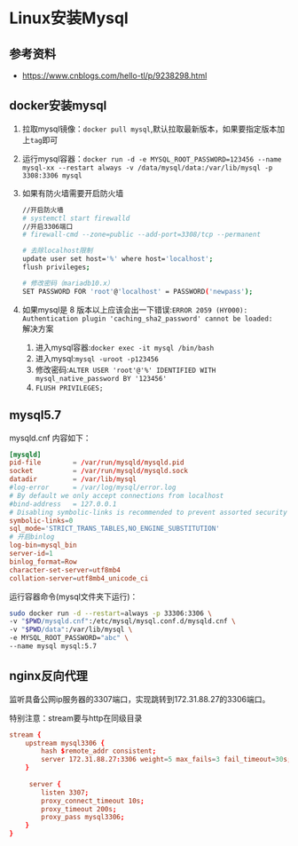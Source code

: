 # Linux安装Mysql

## 参考资料

* https://www.cnblogs.com/hello-tl/p/9238298.html

## docker安装mysql

1. 拉取mysql镜像：`docker pull mysql`,默认拉取最新版本，如果要指定版本加上`tag`即可
1. 运行mysql容器：`docker run -d -e MYSQL_ROOT_PASSWORD=123456 --name mysql-xx --restart always -v /data/mysql/data:/var/lib/mysql -p 3308:3306 mysql`
1. 如果有防火墙需要开启防火墙

    ```bash
    //开启防火墙
    # systemctl start firewalld
    //开启3306端口
    # firewall-cmd --zone=public --add-port=3308/tcp --permanent

    # 去除localhost限制
    update user set host='%' where host='localhost';
    flush privileges;

    # 修改密码（mariadb10.x）
    SET PASSWORD FOR 'root'@'localhost' = PASSWORD('newpass');
    ```

1. 如果mysql是 8 版本以上应该会出一下错误:`ERROR 2059 (HY000): Authentication plugin 'caching_sha2_password' cannot be loaded:`  
   解决方案  
   1. 进入mysql容器:`docker exec -it mysql /bin/bash`
   1. 进入mysql:`mysql -uroot -p123456`
   1. 修改密码:`ALTER USER 'root'@'%' IDENTIFIED WITH mysql_native_password BY '123456'`
   1. `FLUSH PRIVILEGES;`

## mysql5.7

mysqld.cnf 内容如下：

```conf
[mysqld]
pid-file        = /var/run/mysqld/mysqld.pid
socket          = /var/run/mysqld/mysqld.sock
datadir         = /var/lib/mysql
#log-error      = /var/log/mysql/error.log
# By default we only accept connections from localhost
#bind-address   = 127.0.0.1
# Disabling symbolic-links is recommended to prevent assorted security risks
symbolic-links=0
sql_mode='STRICT_TRANS_TABLES,NO_ENGINE_SUBSTITUTION'
# 开启binlog
log-bin=mysql_bin
server-id=1
binlog_format=Row
character-set-server=utf8mb4
collation-server=utf8mb4_unicode_ci
```

运行容器命令(mysql文件夹下运行)：

```bash
sudo docker run -d --restart=always -p 33306:3306 \
-v "$PWD/mysqld.cnf":/etc/mysql/mysql.conf.d/mysqld.cnf \
-v "$PWD/data":/var/lib/mysql \
-e MYSQL_ROOT_PASSWORD="abc" \
--name mysql mysql:5.7
```


## nginx反向代理

监听具备公网ip服务器的3307端口，实现跳转到172.31.88.27的3306端口。

特别注意：stream要与http在同级目录  

```conf
stream {
    upstream mysql3306 {
        hash $remote_addr consistent;
        server 172.31.88.27:3306 weight=5 max_fails=3 fail_timeout=30s;
    }
	
	 server {
        listen 3307;
        proxy_connect_timeout 10s;
        proxy_timeout 200s;
        proxy_pass mysql3306;
    }
}
```
